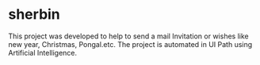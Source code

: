 # sherbin
This project was developed to help to send a mail Invitation or wishes like new year, Christmas, Pongal.etc. The project is automated in UI Path using Artificial Intelligence.
